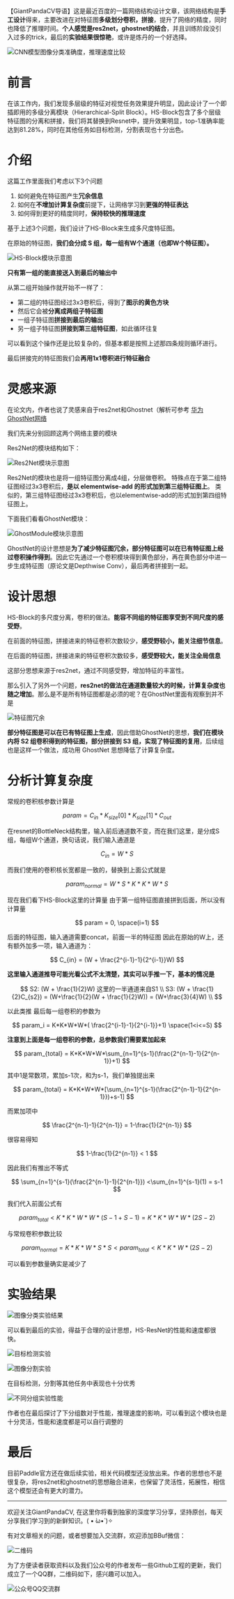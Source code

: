 【GiantPandaCV导语】这是最近百度的一篇网络结构设计文章，该网络结构是**手工设计**得来，主要改进在对特征图**多级划分卷积，拼接**，提升了网络的精度，同时也降低了推理时间。**个人感觉是res2net，ghostnet的结合**，并且训练阶段没引入过多的trick，最后的**实验结果很惊艳**，或许是炼丹的一个好选择。

![CNN模型图像分类准确度，推理速度比较](https://img-blog.csdnimg.cn/20201107105353406.png?x-oss-process=image/watermark,type_ZmFuZ3poZW5naGVpdGk,shadow_10,text_aHR0cHM6Ly9ibG9nLmNzZG4ubmV0L3dlaXhpbl80NDEwNjkyOA==,size_16,color_FFFFFF,t_70#pic_center)

# 前言

在该工作内，我们发现多层级的特征对视觉任务效果提升明显，因此设计了一个即插即用的多级分离模块（Hierarchical-Split Block）。HS-Block包含了多个层级特征图的分离和拼接，我们将其替换到Resnet中，提升效果明显，top-1准确率能达到81.28%，同时在其他任务如目标检测，分割表现也十分出色。

# 介绍

这篇工作里面我们考虑以下3个问题

1. 如何避免在特征图产生**冗余信息**
2. 如何在**不增加计算复杂度**前提下，让网络学习到**更强的特征表达**
3. 如何得到更好的精度同时，**保持较快的推理速度**

基于上述3个问题，我们设计了HS-Block来生成多尺度特征图。

在原始的特征图，**我们会分成 S 组，每一组有W个通道（也即W个特征图）。**

![HS-Block模块示意图](https://img-blog.csdnimg.cn/2020110711104014.png?x-oss-process=image/watermark,type_ZmFuZ3poZW5naGVpdGk,shadow_10,text_aHR0cHM6Ly9ibG9nLmNzZG4ubmV0L3dlaXhpbl80NDEwNjkyOA==,size_16,color_FFFFFF,t_70#pic_center)

**只有第一组的能直接送入到最后的输出中**

从第二组开始操作就开始不一样了：

- 第二组的特征图经过3x3卷积后，得到了**图示的黄色方块**
- 然后它会被**分离成两组子特征图**
- 一组子特征图**拼接到最后的输出**
- 另一组子特征图**拼接到第三组特征图**，如此循环往复

可以看到这个操作还是比较复杂的，但基本都是按照上述那四条规则循环进行。

最后拼接完的特征图我们会**再用1x1卷积进行特征融合**

# 灵感来源

在论文内，作者也说了灵感来自于res2net和Ghostnet（解析可参考 [华为GhostNet网络](https://mp.weixin.qq.com/s/1Fw5bp5cf_zElcH-IVtgqA)

我们先来分别回顾这两个网络主要的模块

Res2Net的模块结构如下：

![Res2Net模块示意图](https://img-blog.csdnimg.cn/2020110711220364.png?x-oss-process=image/watermark,type_ZmFuZ3poZW5naGVpdGk,shadow_10,text_aHR0cHM6Ly9ibG9nLmNzZG4ubmV0L3dlaXhpbl80NDEwNjkyOA==,size_16,color_FFFFFF,t_70#pic_center)

Res2Net的模块也是将一组特征图分离成4组，分层做卷积。
特殊点在于第二组特征图经过3x3卷积后，**是以 elementwise-add 的形式加到第三组特征图上**。
类似的，第三组特征图经过3x3卷积后，也以elementwise-add的形式加到第四组特征图上。

下面我们看看GhostNet模块：

![GhostModule模块示意图](https://img-blog.csdnimg.cn/20201107112559721.png?x-oss-process=image/watermark,type_ZmFuZ3poZW5naGVpdGk,shadow_10,text_aHR0cHM6Ly9ibG9nLmNzZG4ubmV0L3dlaXhpbl80NDEwNjkyOA==,size_16,color_FFFFFF,t_70#pic_center)

GhostNet的设计思想是**为了减少特征图冗余，部分特征图可以在已有特征图上经过卷积操作得到**。因此它先通过一个卷积模块得到黄色部分，再在黄色部分中进一步生成特征图（原论文是Depthwise Conv），最后两者拼接到一起。

# 设计思想

HS-Block的多尺度分离，卷积的做法。**能容不同组的特征图享受到不同尺度的感受野**。

在前面的特征图，拼接进来的特征卷积次数较少，**感受野较小，能关注细节信息**。

在后面的特征图，拼接进来的特征卷积次数较多，**感受野较大，能关注全局信息**

这部分思想来源于res2net，通过不同感受野，增加特征的丰富性。

那么引入了另外一个问题，**res2net的做法在通道数量较大的时候，计算复杂度也随之增加**。那么是不是所有特征图都是必须的呢？在GhostNet里面有观察到并不是

![特征图冗余](https://img-blog.csdnimg.cn/20201107113352899.png?x-oss-process=image/watermark,type_ZmFuZ3poZW5naGVpdGk,shadow_10,text_aHR0cHM6Ly9ibG9nLmNzZG4ubmV0L3dlaXhpbl80NDEwNjkyOA==,size_16,color_FFFFFF,t_70#pic_center)

**部分特征图是可以在已有特征图上生成**，因此借助GhostNet的思想，**我们在模块内将 S2 组卷积得到的特征图，部分拼接到 S3 组，实现了特征图的复用**，后续组也是这样一个做法，成功用 GhostNet 思想降低了计算复杂度。

# 分析计算复杂度

常规的卷积核参数计算是

$$
param = C_{in}*K_{size}[0]*K_{size}[1]*C_{out}
$$

在resnet的BottleNeck结构里，输入前后通道数不变，而在我们这里，是分成S组，每组W个通道，换句话说，我们输入通道是

$$
C_{in} = W*S
$$

而我们使用的卷积核长宽都是一致的，替换到上面公式就是

$$
param_{normal} = W*S*K*K*W*S
$$

现在我们看下HS-Block这里的计算量
由于第一组特征图直接拼到后面，所以没有计算量

$$
param = 0, \space(i=1)
$$

后面的特征图，输入通道需要concat，前面一半的特征图
因此在原始的W上，还有额外加多一项，输入通道为：

$$
C_{in} = (W + \frac{2^{i-1}-1}{2^{i-1}}W)
$$

**这里输入通道推导可能光看公式不太清楚，其实可以手推一下，基本的情况是**

$$
S2: (W + \frac{1}{2}W) 这里的一半通道来自S1 \\
S3: (W + \frac{1}{2}C_{s2}) = (W+\frac{1}{2}(W + \frac{1}{2}W)) = (W+\frac{3}{4}W) \\
$$

以此类推
最后每一组卷积的参数为

$$
param_i = K*K*W*W*( \frac{2^{i-1}-1}{2^{i-1}}+1) \space(1<i<=S)
$$

**注意到上面是每一组卷积的参数，总参数我们需要累加起来**

$$
param_{total} = K*K*W*W*\sum_{n=1}^{s-1}(\frac{2^{n-1}-1}{2^{n-1}}+1)
$$

其中1是常数项，累加s-1次，和为s-1，我们单独提出来

$$
param_{total} = K*K*W*W*[\sum_{n=1}^{s-1}(\frac{2^{n-1}-1}{2^{n-1}})+s-1]
$$

而累加项中

$$
\frac{2^{n-1}-1}{2^{n-1}} = 1-\frac{1}{2^{n-1}}
$$

很容易得知

$$
1-\frac{1}{2^{n-1}} < 1
$$

因此我们有推出不等式

$$
\sum_{n=1}^{s-1}(\frac{2^{n-1}-1}{2^{n-1}}) <\sum_{n=1}^{s-1}(1) = s-1
$$

我们代入前面公式有

$$
param_{total} < K*K*W*W*(S-1+S-1) = K*K*W*W*(2S-2)
$$

与常规卷积参数比较

$$
param_{normal} = K*K*W*S*S < param_{total} < K*K*W*(2S-2)
$$

可以看到参数量确实是减少了

# 实验结果

![图像分类实验结果](https://img-blog.csdnimg.cn/20201107131701449.png?x-oss-process=image/watermark,type_ZmFuZ3poZW5naGVpdGk,shadow_10,text_aHR0cHM6Ly9ibG9nLmNzZG4ubmV0L3dlaXhpbl80NDEwNjkyOA==,size_16,color_FFFFFF,t_70#pic_center)

可以看到最后的实验，得益于合理的设计思想，HS-ResNet的性能和速度都很快。

![目标检测实验](https://img-blog.csdnimg.cn/20201107131933688.png?x-oss-process=image/watermark,type_ZmFuZ3poZW5naGVpdGk,shadow_10,text_aHR0cHM6Ly9ibG9nLmNzZG4ubmV0L3dlaXhpbl80NDEwNjkyOA==,size_16,color_FFFFFF,t_70#pic_center)

![图像分割实验](https://img-blog.csdnimg.cn/20201107132033351.png?x-oss-process=image/watermark,type_ZmFuZ3poZW5naGVpdGk,shadow_10,text_aHR0cHM6Ly9ibG9nLmNzZG4ubmV0L3dlaXhpbl80NDEwNjkyOA==,size_16,color_FFFFFF,t_70#pic_center)

在目标检测，分割等其他任务中表现也十分优秀

![不同分组实验性能](https://img-blog.csdnimg.cn/20201107132100838.png?x-oss-process=image/watermark,type_ZmFuZ3poZW5naGVpdGk,shadow_10,text_aHR0cHM6Ly9ibG9nLmNzZG4ubmV0L3dlaXhpbl80NDEwNjkyOA==,size_16,color_FFFFFF,t_70#pic_center)

作者也在最后探讨了下分组数对于性能，推理速度的影响，可以看到这个模块也是十分灵活，性能和速度都是可以自行调整的

# 最后

目前Paddle官方还在做后续实验，相关代码模型还没放出来。作者的思想也不是很复杂，将res2net和ghostnet的思想融合进来，也保留了灵活性，拓展性，相信这个模型还会有更大的潜力。

-----------------------------------------------------------------------------------------------
欢迎关注GiantPandaCV, 在这里你将看到独家的深度学习分享，坚持原创，每天分享我们学习到的新鲜知识。( • ̀ω•́ )✧

有对文章相关的问题，或者想要加入交流群，欢迎添加BBuf微信：

![二维码](https://img-blog.csdnimg.cn/20200110234905879.png?x-oss-process=image/watermark,type_ZmFuZ3poZW5naGVpdGk,shadow_10,text_aHR0cHM6Ly9ibG9nLmNzZG4ubmV0L2p1c3Rfc29ydA==,size_16,color_FFFFFF,t_70)

为了方便读者获取资料以及我们公众号的作者发布一些Github工程的更新，我们成立了一个QQ群，二维码如下，感兴趣可以加入。

![公众号QQ交流群](https://img-blog.csdnimg.cn/20200517190745584.png#pic_center)